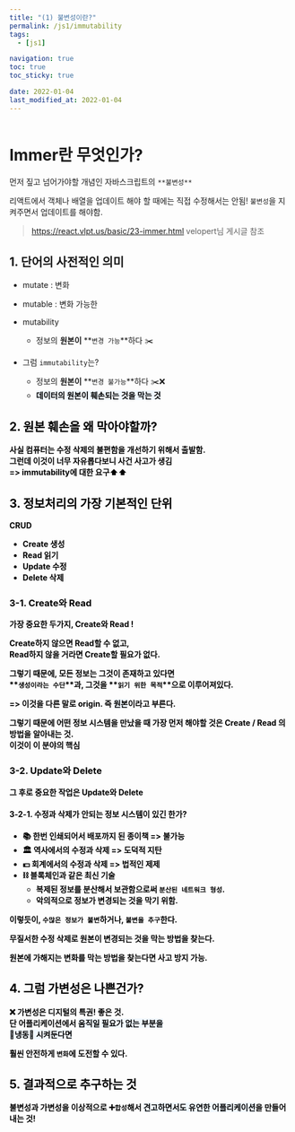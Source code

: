 ```yaml
---
title: "(1) 불변성이란?"
permalink: /js1/immutability
tags:
  - [js1]

navigation: true
toc: true
toc_sticky: true

date: 2022-01-04
last_modified_at: 2022-01-04
---
```


![]()

# Immer란 무엇인가?

먼저 짚고 넘어가야할 개념인 자바스크립트의 `**불변성**`

리액트에서 객체나 배열을 업데이트 해야 할 때에는 직접 수정해서는 안됨!
`불변성`을 지켜주면서 업데이트를 해야함.

> https://react.vlpt.us/basic/23-immer.html velopert님 게시글 참조

## 1. 단어의 사전적인 의미
- mutate : 변화
- mutable : 변화 가능한
- mutability
  - 정보의 **원본이** **`변경 가능`**하다 ✂️

- 그럼 `immutability`는?
  - 정보의 **원본이** **`변경 불가능`**하다 ✂️❌
  - <strong style="color:black;background-color:aliceblue">데이터의 원본이 훼손되는 것을 막는 것<strong>

## 2. 원본 훼손을 왜 막아야할까?
사실 컴퓨터는 수정 삭제의 불편함을 개선하기 위해서 출발함.<br/>
그런데 이것이 너무 자유롭다보니 사건 사고가 생김<br/>
=> immutability에 대한 요구⬆️⬆️

## 3. 정보처리의 가장 기본적인 단위

CRUD

- **C**reate 생성
- **R**ead 읽기
- **U**pdate 수정
- **D**elete 삭제

### 3-1. Create와 Read

가장 중요한 두가지, **Create**와 **Read** !<br/>

**Create**하지 않으면 **Read**할 수 없고,<br/>
**Read**하지 않을 거라면 **Create**할 필요가 없다.<br/>

그렇기 때문에, 모든 정보는 그것이 존재하고 있다면<br/>
**`생성이라는 수단`**과, 그것을 **`읽기 위한 목적`**으로 이루어져있다.<br/>

=> 이것을 다른 말로 **origin**. 즉 <strong style="color:black;background-color:aliceblue">**원본**</strong>이라고 부른다.<br/>


그렇기 때문에 어떤 정보 시스템을 만났을 때 가장 먼저 해야할 것은 Create / Read 의 방법을 알아내는 것.<br/>
이것이 이 분야의 **핵심** <br/>


### 3-2. Update와 Delete

그 후로 중요한 작업은 **Update**와 **Delete** <br/>
#### 3-2-1. 수정과 삭제가 안되는 정보 시스템이 있긴 한가?
- 📚 한번 인쇄되어서 배포까지 된 종이책 => 불가능
- 🏛 역사에서의 수정과 삭제 => 도덕적 지탄
- 💵 회계에서의 수정과 삭제 => 법적인 제제
- ⛓ 블록체인과 같은 최신 기술
  - 복제된 정보를 분산해서 보관함으로써 `분산된 네트워크 형성`.
  - 악의적으로 정보가 변경되는 것을 막기 위함.

이렇듯이, `수많은 정보가 불변`하거나, `불변을 추구`한다.<br/>

무질서한 수정 삭제로 원본이 변경되는 것을 막는 방법을 찾는다.

원본에 가해지는 변화를 막는 방법을 찾는다면
사고 방지 가능.

## 4. 그럼 가변성은 나쁜건가?
❌ 가변성은 디지털의 특권! 좋은 것.<br/>
단 어플리케이션에서 <strong style="color:black;background-color:aliceblue">움직일 필요가 없는 부분을<br/>
🧊냉동🧊 시켜둔다면</strong> <br/>

훨씬 안전하게 `변화`에 도전할 수 있다.

## 5. 결과적으로 추구하는 것
**불변성과 가변성**을 이상적으로 ➕`합성`해서
<strong style="color:black;background-color:aliceblue">견고하면서도 유연한 어플리케이션</strong>을 만들어내는 것!